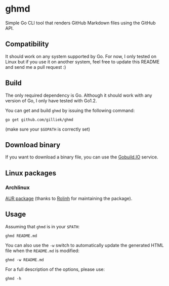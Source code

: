 ghmd
====

Simple Go CLI tool that renders GitHub Markdown files using the GitHub API.

Compatibility
-------------

It should work on any system supported by Go. For now, I only tested on Linux but if you use it on another system, feel free to update this README and send me a pull request :)

Build
-----

The only required dependency is Go. Although it should work with any version of Go, I only have tested with Go1.2.

You can get and build `ghmd` by issuing the following command:

```
go get github.com/gilliek/ghmd
```

(make sure your `$GOPATH` is correctly set)

Download binary
---------------

If you want to download a binary file, you can use the [Gobuild.IO](http://gobuild.io/download/github.com/gilliek/ghmd) service.

Linux packages
--------------

### Archlinux

[AUR package](https://aur.archlinux.org/packages/ghmd-bin) (thanks to [Rolinh](https://github.com/Rolinh) for maintaining the package).


Usage
-----

Assuming that `ghmd` is in your `$PATH`:

```
ghmd README.md
```

You can also use the `-w` switch to automatically update the generated HTML file when the `README.md` is modified:

```
ghmd -w README.md
```

For a full description of the options, please use:

```
ghmd -h
```

